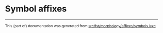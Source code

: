
# Symbol affixes

* * *

<small>This (part of) documentation was generated from [src/fst/morphology/affixes/symbols.lexc](https://github.com/giellalt/lang-quc-x-ext-apertium/blob/main/src/fst/morphology/affixes/symbols.lexc)</small>
